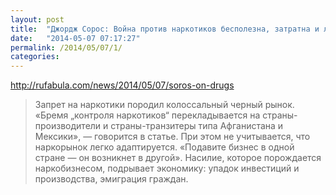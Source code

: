 ```yaml
---
layout: post
title:  "Джордж Сорос: Война против наркотиков бесполезна, затратна и ломает людям жизни"
date:   "2014-05-07 07:17:27"
permalink: /2014/05/07/1/
categories:
---
```


http://rufabula.com/news/2014/05/07/soros-on-drugs

> Запрет на наркотики породил колоссальный черный рынок. «Бремя
> „контроля наркотиков“ перекладывается на страны-производители и
> страны-транзитеры типа Афганистана и Мексики», — говорится в
> статье. При этом не учитывается, что наркорынок легко
> адаптируется. «Подавите бизнес в одной стране — он возникнет в
> другой». Насилие, которое порождается наркобизнесом, подрывает
> экономику: упадок инвестиций и производства, эмиграция граждан.
